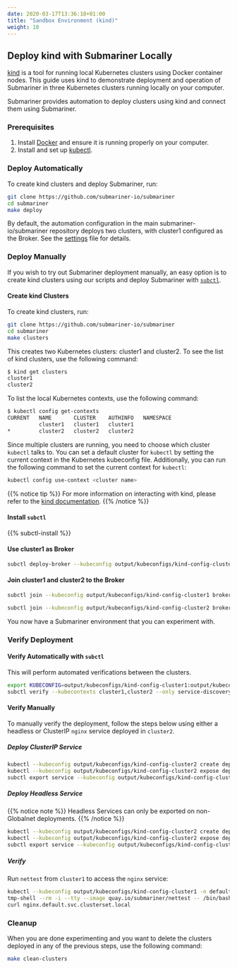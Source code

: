 ```yaml
---
date: 2020-03-17T13:36:18+01:00
title: "Sandbox Environment (kind)"
weight: 10
---
```


## Deploy kind with Submariner Locally

[kind](https://github.com/kubernetes-sigs/kind) is a tool for running local Kubernetes clusters using Docker container nodes. This guide
uses kind to demonstrate deployment and operation of Submariner in three Kubernetes clusters running locally on your computer.

Submariner provides automation to deploy clusters using kind and connect them using Submariner.

### Prerequisites

1. Install [Docker](https://docs.docker.com/get-docker/) and ensure it is running properly on your computer.
2. Install and set up [kubectl](https://kubernetes.io/docs/tasks/tools/install-kubectl/).

### Deploy Automatically

To create kind clusters and deploy Submariner, run:

```bash
git clone https://github.com/submariner-io/submariner
cd submariner
make deploy
```

By default, the automation configuration in the main submariner-io/submariner repository deploys two clusters, with cluster1 configured as
the Broker. See the [settings](https://github.com/submariner-io/submariner/blob/devel/.shipyard.e2e.yml) file for details.

### Deploy Manually

If you wish to try out Submariner deployment manually, an easy option is to create kind clusters using our scripts and deploy Submariner
with [`subctl`](../../../operations/deployment/subctl).

#### Create kind Clusters

To create kind clusters, run:

```bash
git clone https://github.com/submariner-io/submariner
cd submariner
make clusters
```

This creates two Kubernetes clusters: cluster1 and cluster2. To see the list of kind clusters, use the following command:

```bash
$ kind get clusters
cluster1
cluster2
```
<!-- markdownlint-disable no-trailing-spaces -->
To list the local Kubernetes contexts, use the following command:

```bash
$ kubectl config get-contexts
CURRENT   NAME       CLUSTER    AUTHINFO   NAMESPACE
          cluster1   cluster1   cluster1      
*         cluster2   cluster2   cluster2
```
<!-- markdownlint-enable no-trailing-spaces -->

Since multiple clusters are running, you need to choose which cluster `kubectl` talks to. You can set a default cluster for `kubectl` by
setting the current context in the Kubernetes kubeconfig file. Additionally, you can run the following command to set the current context
for `kubectl`:

```bash
kubectl config use-context <cluster name>
```

{{% notice tip %}}
For more information on interacting with kind, please refer to the [kind documentation](https://kind.sigs.k8s.io/docs/user/quick-start/).
{{% /notice %}}

#### Install `subctl`

{{% subctl-install %}}

#### Use cluster1 as Broker

```bash
subctl deploy-broker --kubeconfig output/kubeconfigs/kind-config-cluster1
```

#### Join cluster1 and cluster2 to the Broker

```bash
subctl join --kubeconfig output/kubeconfigs/kind-config-cluster1 broker-info.subm --clusterid cluster1 --natt=false
```

```bash
subctl join --kubeconfig output/kubeconfigs/kind-config-cluster2 broker-info.subm --clusterid cluster2 --natt=false
```

You now have a Submariner environment that you can experiment with.

### Verify Deployment

#### Verify Automatically with `subctl`

This will perform automated verifications between the clusters.

<!-- markdownlint-disable line-length -->
```bash
export KUBECONFIG=output/kubeconfigs/kind-config-cluster1:output/kubeconfigs/kind-config-cluster2
subctl verify --kubecontexts cluster1,cluster2 --only service-discovery,connectivity --verbose
```
<!-- markdownlint-enable line-length -->

#### Verify Manually

To manually verify the deployment, follow the steps below using either a headless or ClusterIP `nginx` service deployed in `cluster2`.

##### Deploy ClusterIP Service

```bash
kubectl --kubeconfig output/kubeconfigs/kind-config-cluster2 create deployment nginx --image=nginx
kubectl --kubeconfig output/kubeconfigs/kind-config-cluster2 expose deployment nginx --port=80
subctl export service --kubeconfig output/kubeconfigs/kind-config-cluster2 --namespace default nginx
```

##### Deploy Headless Service

{{% notice note %}}
Headless Services can only be exported on non-Globalnet deployments.
{{% /notice %}}

```bash
kubectl --kubeconfig output/kubeconfigs/kind-config-cluster2 create deployment nginx --image=nginx
kubectl --kubeconfig output/kubeconfigs/kind-config-cluster2 expose deployment nginx --port=80 --cluster-ip=None
subctl export service --kubeconfig output/kubeconfigs/kind-config-cluster2 --namespace default nginx
```

##### Verify

Run `nettest` from `cluster1` to access the `nginx` service:

```bash
kubectl --kubeconfig output/kubeconfigs/kind-config-cluster1 -n default  run --generator=run-pod/v1 \
tmp-shell --rm -i --tty --image quay.io/submariner/nettest -- /bin/bash
curl nginx.default.svc.clusterset.local
```

### Cleanup

When you are done experimenting and you want to delete the clusters deployed in any of the previous steps, use the following command:

```bash
make clean-clusters
```
